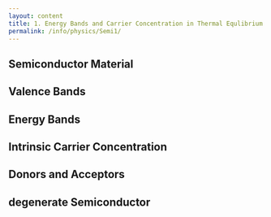 ```yaml
---
layout: content
title: 1. Energy Bands and Carrier Concentration in Thermal Equlibrium
permalink: /info/physics/Semi1/
---
```

## Semiconductor Material

## Valence Bands

## Energy Bands

## Intrinsic Carrier Concentration

## Donors and Acceptors

## degenerate Semiconductor

